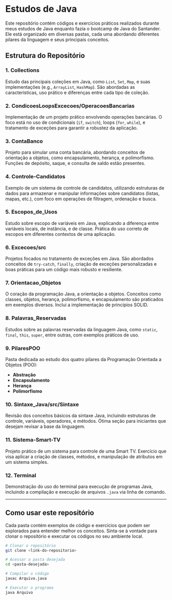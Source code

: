 # Estudos de Java

Este repositório contém códigos e exercícios práticos realizados durante meus estudos de Java enquanto fazia o bootcamp de Java do Santander. Ele está organizado em diversas pastas, cada uma abordando diferentes pilares da linguagem e seus principais conceitos.

## Estrutura do Repositório

### 1. **Collections**
   Estudo das principais coleções em Java, como `List`, `Set`, `Map`, e suas implementações (e.g., `ArrayList`, `HashMap`). São abordadas as características, uso prático e diferenças entre cada tipo de coleção.

### 2. **CondicoesLoopsExcecoes/OperacoesBancarias**
   Implementação de um projeto prático envolvendo operações bancárias. O foco está no uso de condicionais (`if`, `switch`), loops (`for`, `while`), e tratamento de exceções para garantir a robustez da aplicação.

### 3. **ContaBanco**
   Projeto para simular uma conta bancária, abordando conceitos de orientação a objetos, como encapsulamento, herança, e polimorfismo. Funções de depósito, saque, e consulta de saldo estão presentes.

### 4. **Controle-Candidatos**
   Exemplo de um sistema de controle de candidatos, utilizando estruturas de dados para armazenar e manipular informações sobre candidatos (listas, mapas, etc.), com foco em operações de filtragem, ordenação e busca.

### 5. **Escopos_de_Usos**
   Estudo sobre escopo de variáveis em Java, explicando a diferença entre variáveis locais, de instância, e de classe. Prática do uso correto de escopos em diferentes contextos de uma aplicação.

### 6. **Excecoes/src**
   Projetos focados no tratamento de exceções em Java. São abordados conceitos de `try-catch`, `finally`, criação de exceções personalizadas e boas práticas para um código mais robusto e resiliente.

### 7. **Orientacao_Objetos**
   O coração da programação Java, a orientação a objetos. Conceitos como classes, objetos, herança, polimorfismo, e encapsulamento são praticados em exemplos diversos. Inclui a implementação de princípios SOLID.

### 8. **Palavras_Reservadas**
   Estudos sobre as palavras reservadas da linguagem Java, como `static`, `final`, `this`, `super`, entre outras, com exemplos práticos de uso.

### 9. **PilaresPOO**
   Pasta dedicada ao estudo dos quatro pilares da Programação Orientada a Objetos (POO): 
   - **Abstração**
   - **Encapsulamento**
   - **Herança**
   - **Polimorfismo**

### 10. **Sintaxe_Java/src/Sintaxe**
   Revisão dos conceitos básicos da sintaxe Java, incluindo estruturas de controle, variáveis, operadores, e métodos. Ótima seção para iniciantes que desejam revisar a base da linguagem.

### 11. **Sistema-Smart-TV**
   Projeto prático de um sistema para controle de uma Smart TV. Exercício que visa aplicar a criação de classes, métodos, e manipulação de atributos em um sistema simples.

### 12. **Terminal**
   Demonstração do uso do terminal para execução de programas Java, incluindo a compilação e execução de arquivos `.java` via linha de comando.

---

## Como usar este repositório

Cada pasta contém exemplos de código e exercícios que podem ser explorados para entender melhor os conceitos. Sinta-se à vontade para clonar o repositório e executar os códigos no seu ambiente local.

```bash
# Clonar o repositório
git clone <link-do-repositorio>

# Acessar a pasta desejada
cd <pasta-desejada>

# Compilar o código
javac Arquivo.java

# Executar o programa
java Arquivo
